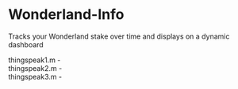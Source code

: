 # Wonderland-Info

Tracks your Wonderland stake over time and displays on a dynamic dashboard

thingspeak1.m  -  
thingspeak2.m  -  
thingspeak3.m  -  
